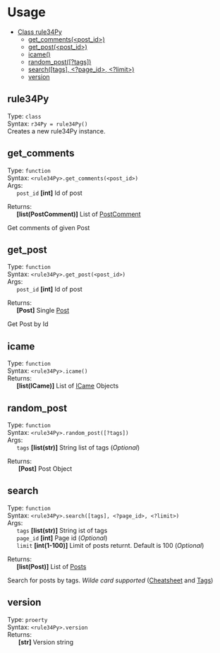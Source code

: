 # Usage
- [Class rule34Py](#rule34py)
    - [get_comments(\<post_id>)](#get_post)
    - [get_post(\<post_id>)](#get_post)
    - [icame()](#icame)
    - [random_post([?tags])](#random_post)
    - [search([tags], \<?page_id>, \<?limit>)](#search)
    - [version](#version)

## rule34Py
Type: `class`\
Syntax: `r34Py = rule34Py()`\
Creates a new rule34Py instance.

## get_comments
Type: `function`\
Syntax: `<rule34Py>.get_comments(<post_id>)`\
Args:\
&ensp;&ensp;&ensp;`post_id` __[int]__ Id of post

Returns:\
&ensp;&ensp;&ensp;__[list(PostComment)]__ List of [PostComment](./post_comment.md)

Get comments of given Post

## get_post
Type: `function`\
Syntax: `<rule34Py>.get_post(<post_id>)`\
Args:\
&ensp;&ensp;&ensp;`post_id` __[int]__ Id of post

Returns:\
&ensp;&ensp;&ensp;__[Post]__ Single [Post](./page.md)

Get Post by Id

## icame
Type: `function`\
Syntax: `<rule34Py>.icame()`\
Returns:\
&ensp;&ensp;&ensp;__[list(ICame)]__ List of [ICame](#./icame.md) Objects

## random_post
Type: `function`\
Syntax: `<rule34Py>.random_post([?tags])`\
Args:\
&ensp;&ensp;&ensp;`tags` __[list(str)]__ String list of tags (*Optional*)

Returns:\
&ensp;&ensp;&ensp; __[Post]__ Post Object

## search
Type: `function`\
Syntax: `<rule34Py>.search([tags], <?page_id>, <?limit>)`\
Args:\
&ensp;&ensp;&ensp;`tags` __[list(str)]__ String ist of tags\
&ensp;&ensp;&ensp;`page_id` __[int]__ Page id (*Optional*)\
&ensp;&ensp;&ensp;`limit` __[int(1-100)]__ Limit of posts returnt. Default is 100 (*Optional*)

Returns:\
&ensp;&ensp;&ensp;__[list(Post)]__ List of [Posts](./page.md)

Search for posts by tags. _Wilde card supported_ ([Cheatsheet](https://rule34.xxx/index.php?page=help&topic=cheatsheet) and [Tags](https://rule34.xxx/index.php?page=tags&s=list))

## version
Type: `proerty`\
Syntax: `<rule34Py>.version`\
Returns:\
&ensp;&ensp;&ensp; __[str]__ Version string
